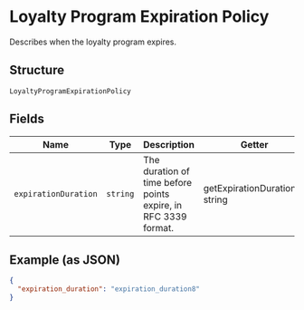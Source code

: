 
# Loyalty Program Expiration Policy

Describes when the loyalty program expires.

## Structure

`LoyaltyProgramExpirationPolicy`

## Fields

| Name | Type | Description | Getter | Setter |
|  --- | --- | --- | --- | --- |
| `expirationDuration` | `string` | The duration of time before points expire, in RFC 3339 format. | getExpirationDuration(): string | setExpirationDuration(string expirationDuration): void |

## Example (as JSON)

```json
{
  "expiration_duration": "expiration_duration8"
}
```

